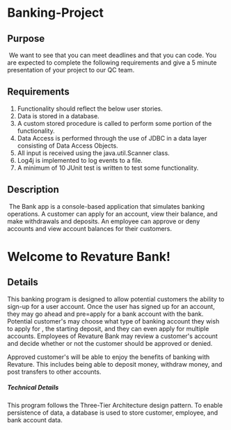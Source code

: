 # Banking-Project


## Purpose
​
   We want to see that you can meet deadlines and that you can code. You are expected to complete the following requirements and give a 5 minute presentation of your project to our QC team.
​​
## Requirements
1. Functionality should reflect the below user stories.
2. Data is stored in a database.
3. A custom stored procedure is called to perform some portion of the functionality.
4. Data Access is performed through the use of JDBC in a data layer consisting of Data Access Objects.
5. All input is received using the java.util.Scanner class.
6. Log4j is implemented to log events to a file.
7. A minimum of 10 JUnit test is written to test some functionality.



## Description
​
   The Bank app is a console-based application that simulates banking operations. A customer can apply for an account, view their balance, and make withdrawals and deposits. An employee can approve or deny accounts and view account balances for their customers.


# Welcome to Revature Bank!
## Details
This banking program is designed to allow potential customers the ability to sign-up for a user account. Once the user has signed up for an account, they may go ahead and pre=apply for a bank account
with the bank. Potential customer's may choose what type of banking account they wish to apply for , the starting deposit, and they can even apply for multiple accounts. 
Employees of Revature Bank may review a customer's account and decide whether or not the customer should be approved or denied. 

Approved customer's will be able to enjoy the benefits of banking with Revature. This includes being able to deposit money, withdraw money, and post transfers to other accounts.



##### Technical Details
This program follows the Three-Tier Architecture design pattern. To enable persistence of data, a database is used to store customer, employee, and bank account data.
